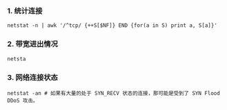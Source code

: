 ### 1. 统计连接
```shell
netstat -n | awk '/^tcp/ {++S[$NF]} END {for(a in S) print a, S[a]}'
```

### 2. 带宽进出情况
```shell
netsta
```

### 3. 网络连接状态
```shell
netstat -an # 如果有大量的处于 SYN_RECV 状态的连接，那可能是受到了 SYN Flood DDoS 攻击。
```

